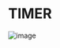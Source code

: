 # TIMER
![image](https://github.com/Anacarolinacruz/TIMER/assets/117498166/6147f910-e58b-4b66-b380-e3f780fbee59)

